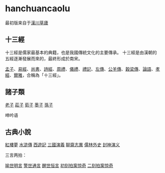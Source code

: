 # hanchuancaolu

最初版来自于[漢川草廬](http://www.xn--5rtnx620bw5s.tw/)

## 十三經

十三經是儒家最基本的典籍，也是我國傳統文化的主要傳承。 十三經是由漢朝的五經逐漸發展而來的，最終形成於南宋。

[孟子](https://github.com/xp44mm/hanchuancaolu/tree/master/孟子)、[易經](https://github.com/xp44mm/hanchuancaolu/tree/master/易經)、[尚書](https://github.com/xp44mm/hanchuancaolu/tree/master/尚書)、[詩經](https://github.com/xp44mm/hanchuancaolu/tree/master/詩經)、[周禮](https://github.com/xp44mm/hanchuancaolu/tree/master/周禮)、[儀禮](https://github.com/xp44mm/hanchuancaolu/tree/master/儀禮)、[禮記](https://github.com/xp44mm/hanchuancaolu/tree/master/禮記)、[左傳](https://github.com/xp44mm/hanchuancaolu/tree/master/左傳)、[公羊傳](https://github.com/xp44mm/hanchuancaolu/tree/master/公羊傳)、[穀梁傳](https://github.com/xp44mm/hanchuancaolu/tree/master/穀梁傳)、[論語](https://github.com/xp44mm/hanchuancaolu/tree/master/論語)、[孝經](https://github.com/xp44mm/hanchuancaolu/tree/master/孝經)、[爾雅](https://github.com/xp44mm/hanchuancaolu/tree/master/爾雅)，合稱為「十三經」。 

## 諸子類

[老子](https://github.com/xp44mm/hanchuancaolu/tree/master/)
[莊子](https://github.com/xp44mm/hanchuancaolu/tree/master/)
[荀子](https://github.com/xp44mm/hanchuancaolu/tree/master/)
[墨子](https://github.com/xp44mm/hanchuancaolu/tree/master/)
[孫子](https://github.com/xp44mm/hanchuancaolu/tree/master/)

呻吟语

## 古典小說

[紅樓夢](https://github.com/xp44mm/hanchuancaolu/tree/master/紅樓夢)
[水滸傳](https://github.com/xp44mm/hanchuancaolu/tree/master/水滸傳)
[西遊記](https://github.com/xp44mm/hanchuancaolu/tree/master/西遊記)
[三國演義](https://github.com/xp44mm/hanchuancaolu/tree/master/三國演義)
[聊齋志異](https://github.com/xp44mm/hanchuancaolu/tree/master/聊齋志異)
[儒林外史](https://github.com/xp44mm/hanchuancaolu/tree/master/儒林外史)
[封神演义](https://github.com/xp44mm/hanchuancaolu/tree/master/封神演义)

三言两拍：

[喻世明言](https://github.com/xp44mm/hanchuancaolu/tree/master/喻世明言)
[警世通言](https://github.com/xp44mm/hanchuancaolu/tree/master/警世通言)
[醒世恒言](https://github.com/xp44mm/hanchuancaolu/tree/master/醒世恒言)
[初刻拍案惊奇](https://github.com/xp44mm/hanchuancaolu/tree/master/初刻拍案惊奇)
[二刻拍案惊奇](https://github.com/xp44mm/hanchuancaolu/tree/master/二刻拍案惊奇)
